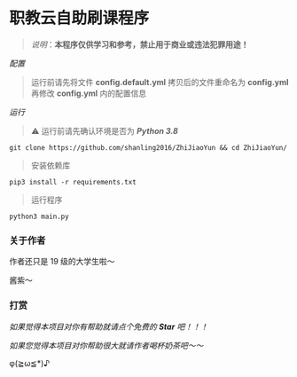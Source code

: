 # 职教云自助刷课程序

> *说明*：**本程序仅供学习和参考，禁止用于商业或违法犯罪用途！**



*配置*

> 运行前请先将文件 **config.default.yml** 拷贝后的文件重命名为 **config.yml**
> 再修改 **config.yml** 内的配置信息



*运行*

> ⚠️  运行前请先确认环境是否为 ***Python 3.8***

```shell
git clone https://github.com/shanling2016/ZhiJiaoYun && cd ZhiJiaoYun/
```

> 安装依赖库

```shell
pip3 install -r requirements.txt
```

> 运行程序

```shell
python3 main.py
```



### 关于作者

作者还只是 19 级的大学生啦～

酱紫～



### 打赏

*如果觉得本项目对你有帮助就请点个免费的 **Star** 吧！！！*

*如果您觉得本项目对你帮助很大就请作者喝杯奶茶吧～～*

φ(≧ω≦*)♪